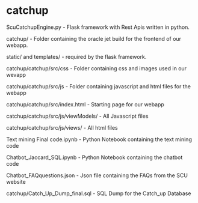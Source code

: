 # catchup

ScuCatchupEngine.py - Flask framework with Rest Apis written in python.

catchup/ - Folder containing the oracle jet build for the frontend of our webapp.

static/ and templates/ - required by the flask framework.

catchup/catchup/src/css - Folder containing css and images used in our wevapp

catchup/catchup/src/js - Folder containing javascript and html files for the webapp

catchup/catchup/src/index.html - Starting page for our webapp

catchup/catchup/src/js/viewModels/ - All Javascript files

catchup/catchup/src/js/views/ -  All html files

Text mining Final code.ipynb - Python Notebook containing the text mining code

Chatbot_Jaccard_SQL.ipynb - Python Notebook containing the chatbot code

Chatbot_FAQquestions.json - Json file containing the FAQs from the SCU website

catchup/Catch_Up_Dump_final.sql - SQL Dump for the Catch_up Database
